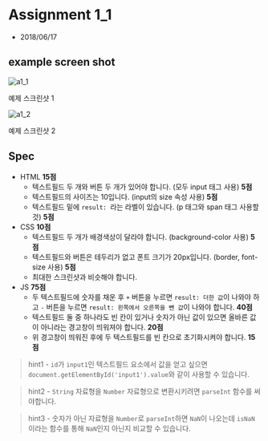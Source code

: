 # Assignment 1_1

* 2018/06/17

## example screen shot
![a1_1](https://github.com/JonJee/javascriptstudy/blob/master/round%201/img/assignment1_1.png)

예제 스크린샷 1


![a1_2](https://github.com/JonJee/javascriptstudy/blob/master/round%201/img/assignment1_2.png)

예제 스크린샷 2

## Spec
* HTML **15점**
    * 텍스트필드 두 개와 버튼 두 개가 있어야 합니다. (모두 input 태그 사용) **5점**
    * 텍스트필드의 사이즈는 10입니다. (input의 size 속성 사용) **5점**
    * 텍스트필드 밑에 `result: `라는 라벨이 있습니다. (p 태그와 span 태그 사용할 것) **5점**
* CSS **10점**
    * 텍스트필드 두 개가 배경색상이 달라야 합니다. (background-color 사용) **5점**
    * 텍스트필드와 버튼은 테두리가 없고 폰트 크기가 20px입니다. (border, font-size 사용) **5점**
    * 최대한 스크린샷과 비슷해야 합니다.
* JS **75점**
    * 두 텍스트필드에 숫자를 채운 후 `+` 버튼을 누르면 `result: 더한 값`이 나와야 하고 `-` 버튼을 누르면 `result: 왼쪽에서 오른쪽을 뺀 값`이 나와야 합니다. **40점**
    * 텍스트필드 둘 중 하나라도 빈 칸이 있거나 숫자가 아닌 값이 있으면 올바른 값이 아니라는 경고창이 띄워져야 합니다. **20점**
    * 위 경고창이 띄워진 후에 두 텍스트필드를 빈 칸으로 초기화시켜야 합니다. **15점**

> hint1 - `id`가 `input1`인 텍스트필드 요소에서 값을 얻고 싶으면 `document.getElementById('input1').value`와 같이 사용할 수 있습니다.

> hint2 - `String` 자료형을 `Number` 자료형으로 변환시키려면 `parseInt` 함수를 써야합니다.

> hint3 - 숫자가 아닌 자료형을 `Number`로 `parseInt`하면 `NaN`이 나오는데 `isNaN`이라는 함수를 통해 `NaN`인지 아닌지 비교할 수 있습니다.

